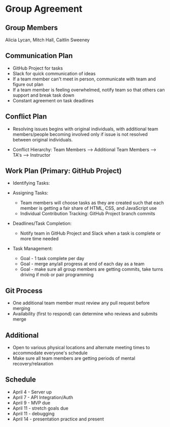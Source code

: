 # Group Agreement

## Group Members

Alicia Lycan, Mitch Hall, Caitlin Sweeney

## Communication Plan

* GitHub Project for tasks
* Slack for quick communication of ideas
* If a team member can't meet in person, communicate with team and figure out plan
* If a team member is feeling overwhelmed, notify team so that others can support and break task down
* Constant agreement on task deadlines

## Conflict Plan

* Resolving issues begins with original individuals, with additional team members/people becoming involved only if issue is not resolved between original individuals.

* Conflict Hierarchy: Team Members --> Additional Team Members --> TA's --> Instructor

## Work Plan (Primary: GitHub Project)

* Identifying Tasks:

* Assigning Tasks:
  * Team members will choose tasks as they are created such that each member is getting a fair share of HTML, CSS, and JavaScript use
  * Individual Contribution Tracking: GitHub Project branch commits

* Deadlines/Task Completion:
  * Notify team in GitHub Project and Slack when a task is complete or more time needed

* Task Management:
  * Goal - 1 task complete per day
  * Goal - merge any/all progress at end of each day as a team
  * Goal - make sure all group members are getting commits, take turns driving if mob or pair programming

## Git Process

* One additional team member must review any pull request before merging
* Availability (first to respond) can determine who reviews and submits merge

## Additional

* Open to various physical locations and alternate meeting times to accommodate everyone's schedule
* Make sure all team members are getting periods of mental recovery/relaxation

## Schedule

* April 4 - Server up
* April 7 - API Integration/Auth
* April 9 - MVP due
* April 11 - stretch goals due
* April 11 - debugging
* April 14 - presentation practice and present